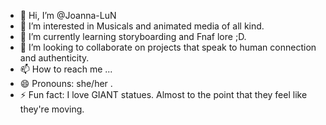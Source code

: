 - 👋 Hi, I’m @Joanna-LuN
- 👀 I’m interested in Musicals and animated media of all kind.
- 🌱 I’m currently learning storyboarding and Fnaf lore ;D.
- 💞️ I’m looking to collaborate on projects that speak to human connection and authenticity.
- 📫 How to reach me ...
- 😄 Pronouns: she/her .
- ⚡ Fun fact: I love GIANT statues. Almost to the point that they feel like they're moving.

<!---
Joanna-LuN/Joanna-LuN is a ✨ special ✨ repository because its `README.md` (this file) appears on your GitHub profile.
You can click the Preview link to take a look at your changes.
--->
